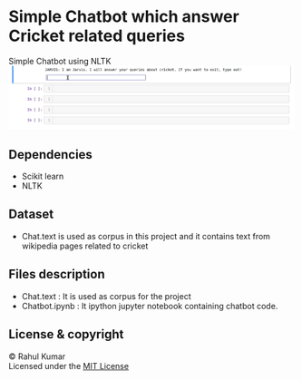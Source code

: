 # Simple Chatbot which answer Cricket related queries
 Simple Chatbot using NLTK
 ![](Assets/chat.gif)
 
## Dependencies
* Scikit learn
* NLTK

## Dataset
* Chat.text is used as corpus in this project and it contains text from wikipedia pages related to cricket

## Files description
 * Chat.text : It is used as corpus for the project
 * Chatbot.ipynb : It ipython jupyter notebook containing chatbot code.
 
 ## License & copyright
 © Rahul Kumar  
 Licensed under the [MIT License](LICENSE)
